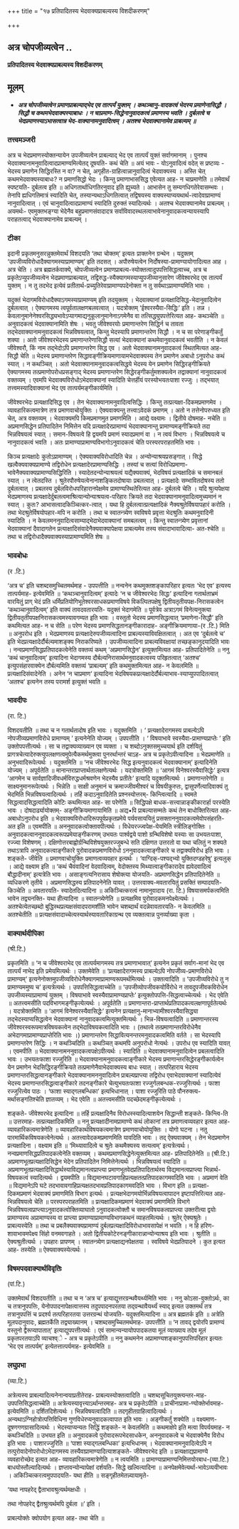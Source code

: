 +++
title = "१७ प्रतिपादितस्य भेदवाक्यप्राबल्यस्य विशदीकरणम्"

+++


## अत्र चोपजीव्यत्वेन ..

**प्रतिपादितस्य भेदवाक्यप्राबल्यस्य विशदीकरणम्**

## **मूलम्**

- ***अत्र चोपजीव्यत्वेन प्रमाणप्राबल्याद्भेद एव तात्पर्यं युक्तम् । कथञ्चानु-वादकत्वं भेदस्य प्रमाणेनासिद्धौ । सिद्धौ च कथमभेदवाक्यस्याबाधः । न चाप्रमाण-सिद्धेनानुवादकत्वं प्रमाणस्य भवति । दुर्बलत्वे च भेदप्रमाणस्याऽभासत्वान्न भेद-वाक्यानामनुवादित्वम् । अतश्च भेदवाक्यानामेव प्राबल्यम् ॥***

### **तत्त्वमञ्जरी**

अत्र च भेदप्रमाणस्योक्तन्यायेन उपजीव्यत्वेन प्राबल्याद् भेद एव तात्पर्यं युक्तं सर्वागमानाम् । पुनश्च भेदवाक्यानामनुवादित्वादप्रामाण्यमित्येतद् दूषयति- कथं चेति ॥ अयं भावः - योऽनुवादित्वं वदेत् स प्रष्टव्यः - भेदस्य प्रमाणेन सिद्धिरस्ति न वा? न चेत्, अगृहीत-ग्राहित्वान्नानुवादित्वं भेदवाक्यस्य । अस्ति चेत् कथमभेदवाक्यस्याबाधः? न प्रमाणसिद्धो भेदः । किन्तु प्रमाणाभाससिद्ध एवेत्यत आह- न चाप्रमाणेति ॥ तमेवार्थं स्पष्टयति- दुर्बलत्व इति ॥ अधिगतार्थाधिगतिरनुवाद इति ह्युच्यते । आभासेन तु सम्यगधिगतेरेवासम्भवः । तेनापि ह्यधिगतिमात्रं स्यादिति चेत्, तस्यान्यथाऽधिगतित्वात् तद्विषयस्य वाक्यस्याप्ययथार्थ-त्वादेवाप्रामाण्यं नानुवादित्वात् । एवं चानुवादित्वादप्रामाण्यं स्यादिति दुरुक्तं स्यादित्यर्थः । अतश्च भेदवाक्यानामेव प्राबल्यम् । अयमर्थः- एवमुक्तभङ्ग्या भेदेनैव बहुप्रमाणसंवादादत्र सर्वाविवादस्थलत्वाभावेनानुवादकत्वन्यायस्यापि पराहतत्वाद् भेदवाक्यानामेव प्राबल्यम् ।

### **टीका** 

इदानी प्रकृतमनुसरन्नुक्तमेवार्थं विशदयति ‘तथा चोक्तम्’ इत्यतः प्राक्तनेन ग्रन्थेन । यदुक्तम् ‘उपजीव्यविरोधादैक्यागमस्याप्रामाण्यम्’ इति तदसत् । अपौरुषेयत्वेन निर्दोषस्या-प्रामाण्यायोगादित्यत आह । अत्र चेति । अत्र ब्रह्मतर्कवाक्ये, चोपजीव्यत्वेन प्रमाणप्राबल्य-स्योक्तत्वादुपपत्तिसिद्धत्वाच्च, अत्र च प्रकृतेऽप्युपजीव्यत्वेन भेदप्रमाणप्राबल्यात्, तद्विरुद्ध-स्यैक्यागमस्याप्युपजीव्यानुसारेण जीवेश्वरभेद एव तात्पर्यं युक्तम् । न तु तदभेद इत्येवं प्रतीतार्थ-प्रच्युतिरेवाप्रामाण्यपदेनोक्ता न तु सर्वथाऽप्रामाण्यमिति भावः ।

यदुक्तं भेदागमविरोधादैक्याऽगमस्याप्रामाण्यम् इति तदयुक्तम् । भेदवाक्यानां प्रत्यक्षादिसिद्ध-भेदानुवादित्वेन दुर्बलत्वात् । ऐक्यागमस्य त्वपूर्वतालक्षणबलवत्वात् । यदत्रोक्तम् ‘ईश्वरस्यैवा-सिद्धिः’ इति । तन्न । केवलानुमानेनेश्वरसिद्ध्यभावेऽप्यागमाद्यनुकूलानुमानेनाऽगमेनैव वा
तत्सिद्ध्युपपत्तेरित्यत आह- कथञ्चेति ॥ अनुवादकत्वं भेदवाक्यानामिति शेषः । भवतु जीवेश्वरयोः प्रमाणान्तरेण सिद्धिर्न च तावता तद्भेदवाक्यानामनुवादकत्वं भिन्नविषयत्वात्, किन्तु भेदस्यापि प्रमाणान्तरेण सिद्धौ । न च सा परेणाङ्गीकर्तुं शक्या । अतो जीवेश्वरभेदस्य प्रमाणान्तरेणासिद्धौ सत्यां भेदवाक्यानां कथमेवानुवादकत्वं भवतीति । न केवलं जीवेश्वरौ, किं नाम तद्भेदोऽपि प्रमाणान्तरेण सिद्ध एव । अतो भेदवाक्यानामनुवादकत्वं स्थितमित्यत आह- सिद्धौ चेति ॥ भेदस्य प्रमाणान्तरेण सिद्धावङ्गीक्रियमाणायामभेदवाक्यस्य तेन प्रमाणेन अबाधो ऽनुपरोधः कथं स्यात् । न कथञ्चित् । अतो भेदवाक्यानामनुवादकत्वसिद्धये भेदस्य येन प्रमाणेन सिद्धिरङ्गीक्रियते ऐक्यागमस्य तत्प्रमाणोपरोधप्रसङ्गाद् भेदस्य प्रमाणान्तरेण सिद्धेरङ्गीकर्तुमशक्यत्वेन तद्वाक्यानां नानुवादकत्वं वक्तव्यम् । एवमपि भेदवाक्यविरोधोऽभेदवाक्यानां स्यादिति चेत्तर्हीयं परस्योभयतःपाशा रज्जुः । तद्भयात् तत्त्वमस्यादिवाक्यानां भेद एव तात्पर्यमङ्गीकार्यमिति ।

जीवेश्वरभेदः प्रत्यक्षादिसिद्ध एव । तेन भेदवाक्यानामनुवादित्वसिद्धिः । किन्तु तत्प्रत्यक्षा-दिकमप्रमाणमेव । व्यावहारिकत्वमात्रेण तत्र प्रमाणवाचोयुक्तिः । ऐक्यवाक्यन्तु तत्त्वाऽवेदकं प्रमाणम् । अतो न तत्तेनोपरुध्यत इति चेत्, अत्र वक्तव्यम् । भेदवाक्यमपि किमप्रमाणमुत प्रमाणमिति । आद्ये वक्ष्यामः । द्वितीये दोषमाह- नचेति ॥ अप्रमाणसिद्धेन प्रतिपादितेन निमित्तेन यदि प्रत्यक्षादेरप्रामाण्यं भेदवाक्यानान्तु प्रामाण्यमङ्गीक्रियते तदा भिन्नविषयत्वं स्यात् । समान-विषयत्वे हि द्वयमपि प्रमाणं स्यादप्रमाणं वा । न त्वयं विभागः । भिन्नविषयत्वे च नानुवादकत्वं भवति । अतः प्रामाण्याप्रामाण्यविभागोऽनुवादकत्वं चेति परस्परपराहतमिति भावः ।

किञ्च प्रत्यक्षादेः कुतोऽप्रामाण्यम् । ऐक्यवाक्यविरोधादिति चेन्न । अन्योन्याश्रयप्रसङ्गात् । सिद्धे खल्वैक्यवाक्यप्रामाण्ये तद्विरोधेन प्रत्यक्षादेरप्रामाण्यसिद्धिः । तस्यां च सत्यां विरोधिप्रमाणा-भावेनैक्यवाक्यप्रामाण्यसिद्धिरिति । स्यादेतदन्योन्याश्रयत्वं यद्यैक्यवाक्यं, भेदविषयं प्रत्यक्षादिकं च समानबलं स्यात् । न त्वेतदस्ति । श्रुतेरपौरुषेयत्वेनानाशङ्कितदोषायाः प्रबलत्वात् । प्रत्यक्षादेः सम्भावितदोषस्य ततो दुर्बलत्वात् । प्रबलस्य दुर्बलविरोधपरिहारानपेक्षमेव प्रामाण्यस्थितेरित्यत आह- दुर्बलत्वे चेति । यदि श्रुत्यपेक्षया भेदप्रमाणस्य प्रत्यक्षादेर्दुबलत्वमाश्रित्यान्योन्याश्रयत्व-परिहारः क्रियते तदा भेदवाक्यानामनुवादित्वमुच्यमानं न स्यात् । कुतः? आभासत्वादकिञ्चित्कर-त्वात् । यथा हि दुर्बलत्वात्प्रत्यक्षादिकं नैक्यश्रुतेर्विषयापहारं करोति । तथा भेदश्रुतेर्विषयोपहार-मपि न करोति । तथा च स्वातन्त्र्येण स्वविषये प्रवृत्ता भेदश्रुतिः कथमनुवादिनी स्यादिति । न केवलमननुवादित्वसाम्याद्भेदाभेदवाक्यानां समबलत्वम् । किन्तु स्वातन्त्र्येण प्रवृत्तानां भेदवाक्यानां दैवादागतेन
प्रत्याक्षादिसंवादेनैक्यवाक्यापेक्षया प्राबल्यमेव तस्य
संवादाभावादित्या- अत-श्चेति ॥ तथा च तद्विरोधादैक्यवाक्यस्याप्रामाण्यमिति शेषः ॥

### **भावबोधः**

(र .टि.)

‘अत्र च’ इति चशब्दसमुच्चितमर्थमाह - उपपत्तीति ॥ नन्वनेन कथमुक्तशङ्कापरिहार इत्यतः ‘भेद एव’ इत्यस्य तात्पर्यमाह- इत्येवमिति ॥ ‘कथञ्चानुवादित्वम्’ इत्यादेः ‘न च जीवेश्वरभेदः सिद्धः’ इत्यादिना गतार्थताभ्रमं वारयितुं प्राग् भेदं प्रति धर्मिप्रतियोगिभूतेश्वरसाधकप्रमाणविषये विकल्पितपक्षेषु द्वितीयतृतीयपक्ष-निरासकत्वेन ‘कथञ्चानुवादित्वम्’ इति वाक्यं तावदवतारयति- यदुक्तं भेदागमेति ॥ पूर्वत्रेव अत्राऽगमं विनेत्यनुक्त्या द्वितीयतृतीयपक्षनिरासकत्वमस्यावगम्यत इति भावः । वस्तुतो भेदस्य प्रमाणसिद्धत्वात् ‘प्रमाणेना-सिद्धौ’ इति कथमित्यत आह- न च सेति ॥ परेण भेदस्य प्रमाणसिद्धतानङ्गीकारादाह- अङ्गीक्रियमाणाया-(र .टि.) मिति ॥ अनुपरोध इति । भेदप्रमाणस्य प्रत्यक्षादेरुपजीव्यत्वादिना प्राबल्यस्याविवक्षितत्वात् । अत एव ‘दुर्बलत्वे च’ इति भेदप्रत्यक्षादेर्दौर्बल्यमाशङ्क्य निराकरिष्यते । उपजीव्यत्वादिना प्राबल्यविवक्षायां तच्छङ्कानुदयादिति भावः । नन्वप्रमाणसिद्धप्रतिपादकत्वेनेति वक्तव्यं कथम् ‘अप्रमाणसिद्धेन’ इत्युक्तमित्यत आह- प्रतिपादितेनेति ॥ ननु ‘कथं चानुवादित्वम्’ इत्यादिना भेदागमस्य दौर्बल्यनिरासार्थमनुवादकत्वस्य परिहृतत्वात् ‘अतश्च’ इत्युपसंहारवाक्येन दौर्बल्यमिति वक्तव्यं ‘प्राबल्यम्’ इति कथमुक्तमित्यत आह- न केवलमिति ॥ प्रत्यक्षादिसंवादेनेति । अनेन ‘न चाप्रमाण’ इत्यादिना भेदविषयकप्रत्यक्षादेर्दौर्बल्याभाव-स्याप्युपपादितत्वात् ‘अतश्च’ इत्यनेन तस्य परामर्श इत्युक्तं भवति ॥

### **भावदीपः**

(रा. टि.)

विशदयतीति ॥ तथा च न गतार्थतादोष इति भावः । यदुक्तमिति । ‘ प्रत्यक्षादेरागमस्य प्राबल्येऽपि नोपजीव्यप्रमाणविरोधे प्रामाण्यम् ’ इत्यनेनेति योज्यम् । उपपत्तीति । ‘ विषयाभावे स्वस्यैवा-प्रामाण्यप्राप्तेः ’ इति उक्तोपपत्तीत्यर्थः । सा च तद्वाक्यव्याख्यान एव व्यक्ता । च शब्दोऽनुक्तसमुच्चयार्थ इति दर्शयितुं प्रागत्रचेत्यादेरुक्त्युपलक्षणत्वमुपेत्यैकमर्थमुक्त्वा पुनरर्थान्तरं चाऽह- अत्र च प्रकृतेऽपीत्यादिना ॥ भेदप्रमाणेति ॥ अनुभवादिरूपेत्यर्थः । यदुक्तमिति ॥ ‘नच जीवेश्वरभेदः सिद्ध इत्यनुवादकत्वं भेदवाक्यानाम्’ इत्यादिनेति योज्यम् । अपूर्वतेति ॥ मानान्तराप्राप्तार्थतालक्षणेत्यर्थः । यदत्रोक्तमिति ॥ ‘आगमं विनेश्वरस्यैवासिद्धेः’ इत्यत्र ‘आगमेन च सार्वज्ञादिजीवधर्मविरुद्धधर्मश्रवणेन भेदस्यैव प्रतीतेः’ इत्यादि यदुक्तमित्यर्थः । प्रमाणान्तरेणेति ॥ साक्ष्यनुमानरूपेत्यर्थः । भिन्नेति ॥ साक्षी अनुमानं च क्रमाज्जीवमीश्वरं च विषयीकुरुतः, द्वासुपर्णेत्यादिवाक्यं तु भेदमिति भिन्नविषयत्वादित्यर्थः । तर्हि कदाऽनुवादितेति प्रश्नस्योत्तरम्- किन्त्वित्यादि ॥ स्वमते सिद्धत्वादसिद्धत्वादिति कोटिः कथमित्यत आह- सा परेणेति ॥ सिद्धिपक्षे बाधक-सत्त्वान्नाङ्कीकारार्हा परस्येति भावः । दोषदार्ढ्यायोक्तम्- अङ्गीक्रियमाणायामिति ॥ अद्य•पि प्राबल्यासम्मतेः कथं तेन बाधोक्तिरित्यत आह- अबाधोऽनुपरोध इति ॥ भेदवाक्यविरोधादिरूपपूर्वप्रकृतप्रमेये पर्यवसाययितुं प्रसक्ताननुवादकत्वमेवोपसंहरति- अत इति ॥ एवमपीति ॥ अननुवादकत्वोक्तावपीत्यर्थः । विधेयरज्ज्वपेक्ष-येयमिति स्त्रीलिङ्गोक्तिः । अनुवादकत्वाननुवादकत्वरूपप्रमेयाङ्गीकरणम् उभयतः पार्श्वद्वये पाशो ग्रन्थिविशेषो यस्याः सा उभयतःपाशा, रज्ज्वा विशेषणम् । दक्षिणोत्तरबाह्वोर्ग्रन्थिविशेषयुक्तरज्जुबन्धे सति दक्षिणत उत्तरतो वा यथा चलितुं न शक्यते तथाऽत्रापि अनुवादकत्वाङ्गीकारे पुरोवादकप्रमाणविरोधो ऽननुवादकत्वाङ्गीकारे च तद्वाक्यविरोध इति भावः । शङ्कते- जीवेति ॥ प्रमाणवाचोयुक्तिः प्रमाणत्वव्यवहार इत्यर्थः । ‘वाग्दिक्-पश्यद्भ्यो युक्तिदण्डहरेषु’ इत्यलुक् । आद्ये वक्ष्याम इति ॥ ‘कथं चैवंवादिनां वेदवादित्वम्, वेदोक्तस्य मिथ्यात्वाङ्गीकारादेव ह्यवेदवादित्वं बौद्धादीनाम्’ इत्यत्रेति भावः । असाङ्गत्यनिरासाय शेषोक्त्या योजयति- अप्रमाणसिद्धेन प्रतिपादितेनेति ॥ व्यधिकरणे तृतीये । अप्रमाणसिद्धस्य प्रतिपादनेनेति यावत् । उत्तरवाक्य-मवतारयितुं प्रसक्तिं सम्पादयति- किञ्चेति ॥ अवतारयति- स्यादेतदित्यादिना ॥ अकिञ्चित्करत्वं नामानुवादाय (रा. टि.) विषयासमर्पकत्वमिति भावेन तद्व्यनक्ति- यथा हीत्यादिना ॥ स्वातन्त्र्येणेति ॥ प्रत्यक्षमिव पुरोवादकमनपेक्ष्येत्यर्थः । अतश्चेत्येतच्छब्दो बुद्धिस्थप्रत्यक्षसंवादपरामर्शीति भावेन चशब्दार्थं वदन्नेवावतारयति- न केवलमिति ॥ अतश्चेतीति ॥ प्रत्यक्षसंवादाच्चेत्यस्यार्थस्यावतारिकाग्रन्थ एव व्यक्तत्वान्न पुनर्व्याख्या कृता ।

### **वाक्यार्थदीपिका**

(श्री.टि.)

प्रकृतमिति ॥ ‘न च जीवेश्वराभेद एव तात्पर्यमागमस्य तत्र प्रमाणाभावात्’ इत्यनेन प्रकृतं सर्वाग-मानां भेद एव तात्पर्यं नाभेद इति प्रमेयमित्यर्थः । उक्तमेवेति ॥ ‘प्रत्यक्षादेरागमस्य प्राबल्येऽपि नोपजीव्य-प्रमाणविरोधे प्रामाण्यम्’ इत्यनेनोक्तमुपजीव्यविरोधेनैक्यागमाप्रामाण्यरूपमर्थमित्यर्थः । उक्तत्वादिति ॥ ‘उपजीव्यविरोधे तु न प्रामाण्यममुष्य च’ इत्यत्रेत्यर्थः । उपपत्तिसिद्धत्वाच्चेति ॥ ‘उपजीव्योपजीवकयोर्विरोधे न तावदुपजीवकविरोधेन उपजीव्यस्याप्रामाण्यं युक्तम् । विषयाभावे स्वस्यैवाप्रामाण्यप्राप्तेः’ इत्युक्तोपपत्ति-सिद्धत्वाच्चेत्यर्थः । भेद एवेति ॥ अतत्त्वमसीति पदविभागमङ्गीकृत्येत्यर्थः । अपूर्वतेति ॥ प्रमाणान्तरा-प्राप्तार्थप्रतिपादकत्वलक्षणापूर्वतेत्यर्थः । यदत्रोक्तमिति ॥ ‘आगमं विनेश्वरस्यैवासिद्धेः’ इत्यनेन प्रत्यक्षानु-मानाभ्यामीश्वरस्यैवासिद्ध्या तद्भेदस्याप्यसिद्धत्वेन भेदवाक्यानां नानुवादकत्वमित्युक्तमित्यर्थः । भिन्न-विषयत्वादिति ॥ प्रमाणान्तरस्य जीवेश्वरस्वरूपमात्रविषयकत्वेन तद्भेदाविषयकत्वादिति भावः । (तथात्वे तत्प्रमाणान्तरविरोधेनैव अभेदागमाप्रामाण्यप्राप्तेरिति भावः ।) प्रमाणान्तरेण सिद्धावित्यनन्तरमनुवादकत्वमिति वर्तते । सा भेदस्यापि प्रमाणान्तरेण सिद्धिः । न कथञ्चिदिति ॥ कथञ्चित् कथमपि अनुपरोधो नेत्यर्थः । उपरोध एव स्यादिति यावत् । एवमपीति ॥ भेदवाक्यानामननुवादकत्वपक्षेऽपीत्यर्थः । स्यादिति ॥ भेदवाक्यानामनुवादित्वेन प्रबलत्वादिति भावः । उभयतःफाशा रज्जुरिति ॥ भेदवाक्यानामनुवादकत्वाङ्गीकारे भेदस्य प्रमाणान्तरसिद्धेरङ्गीकार्यत्वेन
येन प्रमाणेन भेदसिद्धिरङ्गीक्रियते तत्प्रमाणेनैवाभेदवाक्यस्य बाधः स्यात् । तत्परिहाराय भेदस्य प्रमाणान्तरसिद्धत्वानङ्गीकारे भेदवाक्यानामननुवादित्वेन प्राबल्यप्राप्त्या तद्विरोध एवाभेदवाक्यानां स्यादित्येवं भेदस्य प्रमाणान्तरसिद्धत्वाङ्गीकारे तदनङ्गीकारे चेत्युभयतःफाशा रज्जुर्गलबन्धक-रज्जुरित्यर्थः । फाशा रज्जुरित्येव पाठः । ‘फाशा स्याद्गलबन्धिका’ इत्यभिधानात् । पाशा रज्जुरिति पाठे पौनरुक्त्य-मर्थासङ्गतिश्चेति ज्ञातव्यम् । भेद एवेति ॥ अतत्त्वमसीति पदच्छेदमङ्गीकृत्येत्यर्थः ।

शङ्कते- जीवेश्वरभेद इत्यादिना ॥ तर्हि प्रत्यक्षादिनैव विरोधस्स्यादित्याशयेन सिद्धान्ती शङ्कते- किन्त्वि-ति ॥ उत्तरमाह- तत्प्रत्यक्षादिकमिति ॥ ननु प्रत्यक्षादीनामप्रामाण्ये कथं लोकानां तत्र प्रमाणत्वव्यवहार इत्यत आह- व्यावहारिकत्वमात्रेणेति ॥ व्यावहारिकार्थविषयकत्वमात्रेण प्रमाणवाचोयोयुक्तिः । योगो घटना । नतु पारमार्थिकविषयकत्वेनेत्यर्थः । अतत्त्वावेदकमप्रमाणमिति यावदिति भावः । तद् ऐक्यवाक्यम् । तेन भेदप्रमाणेन प्रत्यक्षादिना । वक्ष्याम इति ॥ ‘मिथ्यावादित्वे च श्रुतेः कथमैक्यस्य सत्यत्वम्’ इत्यत्रेत्यर्थः। नन्वप्रमाणसिद्धप्रतिपादकत्वेनेति वक्तव्यम् । कथमप्रमाणसिद्धेनेत्युक्तमित्यत आह- प्रतिपादितेनेति ॥ (श्री.टि.) अप्रमाणभूतप्रत्यक्षादिसिद्धेन भेदेन प्रतिपादितेन निमित्तेनेत्यर्थः । भिन्नविषयत्वं स्यादिति ॥ अप्रमाणभूतप्रत्यक्षादिसिद्धार्थस्याविद्यमानत्वप्राप्त्या प्रमाणभूतवेदप्रतिपादितार्थस्य विद्यमानत्वप्राप्त्या भिन्नार्थ-विषयकत्वं स्यादित्यर्थः । द्वयमपीति ॥ विद्यमानघटावगाहिप्रत्यक्षतत्प्रतिपादकागमवदिति भावः । अप्रमाणं वेति ॥ विद्यमानेऽपि घटे तदभावावगाहिप्रत्यक्षतदभावप्रतिपादकागमवदिति भावः । विभाग इति ॥ प्रत्यक्षा-दिकमप्रमाणं भेदवाक्यं प्रमाणमिति विभाग इत्यर्थः । प्रत्यक्षभेदागमयोर्भिन्नविषयत्वापादन इष्टापत्तिरित्यत आह- भिन्नविषयत्वे चेति ॥ परस्परपराहतमिति ॥ प्रत्यक्षादिकमप्रमाणं भेदवाक्यं प्रमाणमिति विभागे भिन्नविषयत्वप्राप्त्याऽनुवादकत्वोक्तिव्याघातो ऽनुवादकत्वोक्तौ च समानविषयकत्वप्राप्त्या उक्तरीत्या द्वयोः प्रामाण्यस्य अप्रामाण्यस्य वा प्राप्त्या प्रामाण्याप्रामाण्यविभागकथनं व्याहतमित्यर्थः । श्रुतेर् ऐक्यश्रुतेः । प्राबल्यस्येति ॥ तथा च प्रबलैक्यवाक्यप्रामाण्यं दुर्बलप्रत्यक्षादिविरोधाभावसापेक्षं न भवति । न हि हरिण-शावाभावमपेक्ष्य सिंहो वनमवगाहते । अतो द्वितीयकोटेरनङ्गीकारान्नान्योन्याश्रय इति भावः । श्रुतीति ॥ ऐक्यश्रुतीत्यर्थः । उपहारः प्रापणम् । स्वातन्त्र्येण प्रत्यक्षाद्यनपेक्षतया । स्वविषये भेदप्रतिपादने । कुत इत्यत आह- तस्येति ॥ ऐक्यवाक्यस्येत्यर्थः ।

### **विषमपदवाक्यार्थविवृतिः**

(पां.टि.)

उक्तमेवार्थं विशदयतीति ॥ तथा च न ‘अत्र च’ इत्याद्युत्तरग्रन्थवैयर्थ्यमिति भावः । ननु कोऽसा-वुक्तोऽर्थः, का च तत्रानुपपत्तिः, येनोपपादनापेक्षत्वात्तस्य तदुपपादनपरतया तद्ग्रन्थावैयर्थ्यं स्याद् इत्यत उक्तमर्थं तत्र तत्रानुपपत्तिं च प्रदर्श्य तत्परिहारतया उत्तरग्रन्थं योजयति- यदुक्तमित्यादिना ॥ अत्र ब्रह्मतर्क इति ॥ अत्रेति मूलपदानुवादः, ब्रह्मतर्केति तद्व्याख्यानम् । चशब्दसमुच्चितमर्थमाह- उपपत्तीति ॥ ‘न तावद् द्वयोरपि प्रामाण्यं वस्तुनो द्वैरूप्यापातात्’ इत्याद्युपपत्तीत्यर्थः । एवं सामान्यन्यायोपपादकतया मूलं व्याख्याय तदेव मूलं प्रकृतपरतयाऽपि व्याचश्व्े - अत्र च प्रकृतेऽपीति ॥ ननु कथमनेन अप्रामाण्यशङ्कानुपपत्तिपरिहार इत्यतः ‘भेद एव तात्पर्यम्’ इत्येतत्तात्पर्यमाह- इत्येवमिति ॥

### **लघुप्रभा**

(व्या.टि.)

अत्रेत्यस्य प्राबल्यादित्यनेनान्वयाप्रतीतेराह- प्राबल्यस्योक्तत्वादिति ॥ चशब्दसूचितयुक्त्यन्तर-माह- उपपत्तिसिद्धत्वाच्चेति ॥ अत्रेत्यस्यावृत्त्याऽर्थान्तरमाह- अत्र च प्रकृतेऽपीति ॥ प्राचीनाप्रामा-ण्योक्तेर्भावमाह- इत्येवमिति ॥ दर्शितदिशेत्यर्थः । भिन्नविषयत्वादिति ॥ तदगृहीतग्राहित्वादित्यर्थः । अन्यथाऽग्निहोत्रोत्पत्तिविधिना गुणविधेरप्यनुवादकत्वापात इति भावः । अङ्गीकर्तुं शक्येति ॥ वक्ष्यमाण-दूषणगणग्रासादित्यर्थः । भेदस्याप्यन्यतः सिद्धिं शङ्कते- न केवलमिति ॥ कथमाक्षेपे इति मत्वा विपर्ययमाह- न कथञ्चिदिति ॥ उभयत इति ॥ अनुवादकत्वे पुरोवादरूपभेदसाधकेन, अननुवादकत्वे च भेदवाक्येनैव विरोध इति भावः । पाशारज्जुरिति ॥ ‘पाशा स्याद्गलबन्धिका’ इत्यभिधानम् । भेदवाक्यानामनुवादित्वेऽपि न तत्पुरोवादेनोपरोधोऽभेदागमस्य तस्यैवाप्रामाण्यादित्याशङ्कते- जीवेश्वरभेद इति ॥ प्रत्यक्षाद्यप्रामाण्ये व्यवहारोच्छेद इत्यत आह- व्यावहारिकत्वमात्रेणेति ॥ न त्वयमिति ॥ प्रामाण्याप्रामाण्यनिमित्तयोरबाध-(व्या.टि.) बाधयोस्तौल्यादित्यर्थः । ज्ञप्तावन्योन्यापेक्षां दर्शयति- सिद्धे खल्वित्यादिना ॥ अनपेक्षमेवेत्यर्था-भावेऽव्ययीभावः । अकिञ्चित्करत्वमुपपादयति- यथा हीति ॥ सङ्गृहीतमेतन्न्यायामृते-

‘यथा नापहरेद् द्वैताभावश्रुत्यर्थमक्षधीः ।

तथा नोपहरेद् द्वैतश्रुत्यर्थमपि दुर्बला ॥’ इति ।

प्राबल्योक्तेः क्वोपयोग इत्यत आह- तथा चेति ॥

